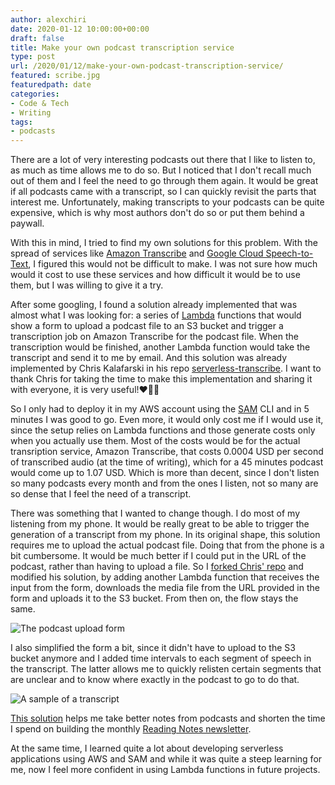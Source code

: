```yaml
---
author: alexchiri
date: 2020-01-12 10:00:00+00:00
draft: false
title: Make your own podcast transcription service
type: post
url: /2020/01/12/make-your-own-podcast-transcription-service/
featured: scribe.jpg
featuredpath: date
categories:
- Code & Tech
- Writing
tags:
- podcasts 
---
```

There are a lot of very interesting podcasts out there that I like to listen to, as much as time allows me to do so. But I noticed that I don't recall much out of them and I feel the need to go through them again. It would be great if all podcasts came with a transcript, so I can quickly revisit the parts that interest me. Unfortunately, making transcripts to your podcasts can be quite expensive, which is why most authors don't do so or put them behind a paywall.

With this in mind, I tried to find my own solutions for this problem. With the spread of services like [Amazon Transcribe](https://aws.amazon.com/transcribe/) and [Google Cloud Speech-to-Text](https://cloud.google.com/speech-to-text/), I figured this would not be difficult to make. I was not sure how much would it cost to use these services and how difficult it would be to use them, but I was willing to give it a try. 

After some googling, I found a solution already implemented that was almost what I was looking for: a series of [Lambda](https://aws.amazon.com/lambda/) functions that would show a form to upload a podcast file to an S3 bucket and trigger a transcription job on Amazon Transcribe for the podcast file. When the transcription would be finished, another Lambda function would take the transcript and send it to me by email. And this solution was already implemented by Chris Kalafarski in his repo [serverless-transcribe](https://github.com/farski/serverless-transcribe). I want to thank Chris for taking the time to make this implementation and sharing it with everyone, it is very useful!❤️🙇‍♂️

So I only had to deploy it in my AWS account using the [SAM](https://docs.aws.amazon.com/serverless-application-model/latest/developerguide/what-is-sam.html) CLI and in 5 minutes I was good to go. Even more, it would only cost me if I would use it, since the setup relies on Lambda functions and those generate costs only when you actually use them. Most of the costs would be for the actual transription service, Amazon Transcribe, that costs 0.0004 USD per second of transcribed audio (at the time of writing), which for a 45 minutes podcast would come up to 1.07 USD. Which is more than decent, since I don't listen so many podcasts every month and from the ones I listen, not so many are so dense that I feel the need of a transcript. 

There was something that I wanted to change though. I do most of my listening from my phone. It would be really great to be able to trigger the generation of a transcript from my phone. In its original shape, this solution requires me to upload the actual podcast file. Doing that from the phone is a bit cumbersome. It would be much better if I could put in the URL of the podcast, rather than having to upload a file. So I [forked Chris' repo](https://github.com/alexchiri/serverless-transcribe) and modified his solution, by adding another Lambda function that receives the input from the form, downloads the media file from the URL provided in the form and uploads it to the S3 bucket. From then on, the flow stays the same.

![The podcast upload form](/img/2020/01/transcribe_form.png)

I also simplified the form a bit, since it didn't have to upload to the S3 bucket anymore and I added time intervals to each segment of speech in the transcript. The latter allows me to quickly relisten certain segments that are unclear and to know where exactly in the podcast to go to do that.

![A sample of a transcript](/img/2020/01/resulting_transcript.png)

[This solution](https://github.com/alexchiri/serverless-transcribe) helps me take better notes from podcasts and shorten the time I spend on building the monthly [Reading Notes newsletter](https://alexchiri.com/reading-notes/).

At the same time, I learned quite a lot about developing serverless applications using AWS and SAM and while it was quite a steep learning for me, now I feel more confident in using Lambda functions in future projects.


